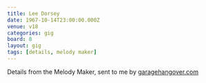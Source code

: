 ```yaml
---
title: Lee Dorsey
date: 1967-10-14T23:00:00.000Z
venue: v18
categories: gig
board: 8
layout: gig
tags: [details, melody maker]
---
```

Details from the Melody Maker, sent to me by <a href="http://garagehangover.com">garagehangover.com</a>